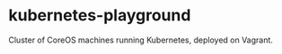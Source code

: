 kubernetes-playground
=====================

Cluster of CoreOS machines running Kubernetes, deployed on Vagrant.
